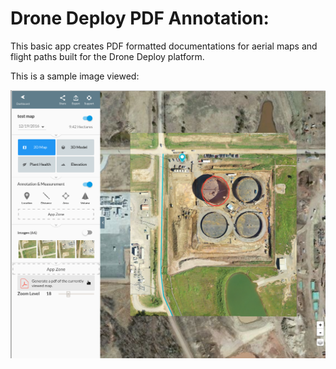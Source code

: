# Drone Deploy PDF Annotation:

This basic app creates PDF formatted documentations for aerial maps and flight paths built for the Drone Deploy platform.


This is a sample image viewed:

![Alt text](./app/images/landingpage_one.png?raw=true)


<!-- This is the PDF of our sample image after event listener is triggered:

![Alt text](./app/images/pdftest_one.png?raw=true) -->

